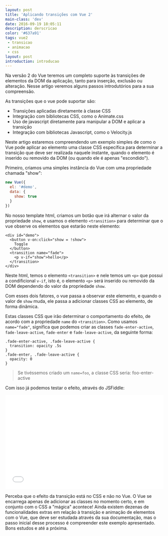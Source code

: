 ```yaml
---
layout: post
title: 'Aplicando transições com Vue 2'
main-class: 'dev'
date: 2016-09-19 18:05:11 
description: derscricao
color: '#637a91'
tags: vue2
 - transicao
 - animacao
 - css
layout: post
introduction: introducao
---
```


Na versão 2 do Vue teremos um completo suporte às transições de elementos da DOM da aplicação, tanto para inserção, exclusão ou alteração. Nesse artigo veremos alguns passos introdutórios para a sua compreensão.

As transições que o vue pode suportar são:

- Transições aplicadas diretamente à classe CSS
- Integração com bibliotecas CSS, como o Animate.css
- Uso de javascript diretamente para manipular a DOM e aplicar a transição
- Integração com bibliotecas Javascript, como o Velocity.js

Neste artigo estaremos compreendendo um exemplo simples de como o Vue pode aplicar ao elemento uma classe CSS específica para determinar a transição que deve ser realizada naquele instante, quando o elemento é inserido ou removido da DOM (ou quando ele é apenas "escondido").

Primeiro, criamos uma simples instância do Vue com uma propriedade chamada "show":

```js
new Vue({
  el: '#demo',
  data: {
    show: true
  }
})
```

No nosso template html, criamos um botão que irá alternar o valor da propriedade `show`, e usamos o elemento `<transition>` para determinar que o vue observe os elementos que estarão neste elemento:

```
<div id="demo">
  <button v-on:click="show = !show">
    Toggle
  </button>
  <transition name="fade">
    <p v-if="show">hello</p>
  </transition>
</div>
```

Neste html, temos o elemento `<transition>` e nele temos um `<p>` que possui a condificional `v-if`, isto é, o elemento `<p>` será inserido ou removido da DOM dependendo do valor da propriedade `show`.

Com esses dois fatores, o vue passa a observar este elemento, e quando o valor de `show` muda, ele passa a adicionar classes CSS ao elemento, de forma dinâmica.

Estas classes CSS que irão determinar o comportamento do efeito, de acordo com a propriedade `name` do `<transition>`. Como usamos `name="fade"`, significa que podemos criar as classes `fade-enter-active`, `fade-leave-active`, `fade-enter` e `fade-leave-active`, da seguinte forma:

```
.fade-enter-active, .fade-leave-active {
  transition: opacity .5s
}
.fade-enter, .fade-leave-active {
  opacity: 0
}
```

> Se tivéssemos criado um `name=foo`, a classe CSS seria: foo-enter-active

Com isso já podemos testar o efeito, através do JSFiddle:

<iframe width="100%" height="300" src="//jsfiddle.net/danielschmitz/p7ez3zvf/embedded/" allowfullscreen="allowfullscreen" frameborder="0"></iframe>

Perceba que o efeito da transição está no CSS e não no Vue. O Vue se encarrega apenas de adicionar as classes no momento certo, e em conjunto com o CSS a "mágica" acontece! Ainda existem dezenas de funcionalidades extras em relação à transição e animação de elementos com o Vue, que deve ser estudada através da sua documentação, mas o passo inicial desse processo é compreender este exemplo apresentado. Bons estudos e até a próxima.



